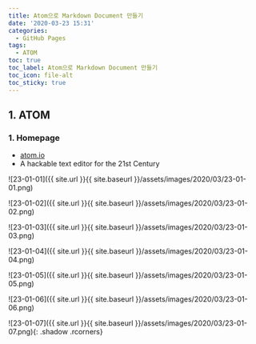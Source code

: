 ```yaml
---
title: Atom으로 Markdown Document 만들기
date: '2020-03-23 15:31'
categories:
  - GitHub Pages
tags:
  - ATOM
toc: true
toc_label: Atom으로 Markdown Document 만들기
toc_icon: file-alt
toc_sticky: true
---
```


## 1. ATOM
### 1. Homepage
* [atom.io](https://atom.io)
* A hackable text editor for the 21st Century

![23-01-01]({{ site.url }}{{ site.baseurl }}/assets/images/2020/03/23-01-01.png)

![23-01-02]({{ site.url }}{{ site.baseurl }}/assets/images/2020/03/23-01-02.png)

![23-01-03]({{ site.url }}{{ site.baseurl }}/assets/images/2020/03/23-01-03.png)

![23-01-04]({{ site.url }}{{ site.baseurl }}/assets/images/2020/03/23-01-04.png)

![23-01-05]({{ site.url }}{{ site.baseurl }}/assets/images/2020/03/23-01-05.png)

![23-01-06]({{ site.url }}{{ site.baseurl }}/assets/images/2020/03/23-01-06.png)

![23-01-07]({{ site.url }}{{ site.baseurl }}/assets/images/2020/03/23-01-07.png){: .shadow .rcorners}
